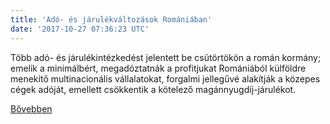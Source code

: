 ```yaml
---
title: 'Adó- és járulékváltozások Romániában'
date: '2017-10-27 07:36:23 UTC'
---
```


Több adó- és járulékintézkedést jelentett be csütörtökön a román kormány; emelik a minimálbért, megadóztatnák a profitjukat Romániából külföldre menekítő multinacionális vállalatokat, forgalmi jellegűvé alakítják a közepes cégek adóját, emellett csökkentik a kötelező magánnyugdíj-járulékot.


[Bővebben](http://ift.tt/2gHDtH5)
